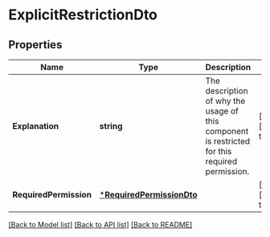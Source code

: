 # ExplicitRestrictionDto

## Properties
Name | Type | Description | Notes
------------ | ------------- | ------------- | -------------
**Explanation** | **string** | The description of why the usage of this component is restricted for this required permission. | [optional] [default to null]
**RequiredPermission** | [***RequiredPermissionDto**](RequiredPermissionDTO.md) |  | [optional] [default to null]

[[Back to Model list]](../README.md#documentation-for-models) [[Back to API list]](../README.md#documentation-for-api-endpoints) [[Back to README]](../README.md)

